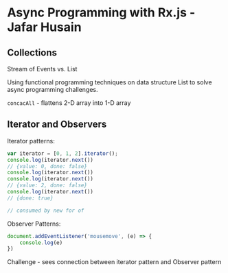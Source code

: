 # Async Programming with Rx.js - Jafar Husain

## Collections

Stream of Events vs. List

Using functional programming techniques on data structure List to solve async programming challenges.

`concacAll` - flattens 2-D array into 1-D array


## Iterator  and Observers

Iterator patterns:

```javascript
var iterator = [0, 1, 2].iterator();
console.log(iterator.next())
// {value: 0, done: false}
console.log(iterator.next())
console.log(iterator.next())
// {value: 2, done: false}
console.log(iterator.next())
// {done: true}

// consumed by new for of
```

Observer Patterns:

```javascript
document.addEventListener('mousemove', (e) => {
    console.log(e)
})
```

Challenge - sees connection between iterator pattern and Observer pattern
